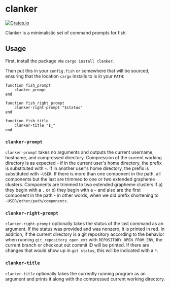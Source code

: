 # clanker

[![Crates.io](https://img.shields.io/crates/v/clanker.svg)](https://crates.io/crates/clanker)

Clanker is a minimalistic set of command prompts for fish.

## Usage

First, install the package via `cargo install clanker`.

Then put this in your `config.fish` or somewhere that will be sourced, ensuring
that the location `cargo` installs to is in your `PATH`:

```fish
function fish_prompt
    clanker-prompt
end

function fish_right_prompt
    clanker-right-prompt "$status"
end

function fish_title
    clanker-title "$_"
end
```

### `clanker-prompt`

`clanker-prompt` takes no arguments and outputs the current username, hostname,
and compressed directory. Compression of the current working directory is as
expected - if in the current user's home directory, the prefix is substituted
with `~`. If in another user's home directory, the prefix is substituted with
`~USER`. If there is more than one component in the path, all components but
the last are trimmed to one or two extended grapheme clusters. Components are
trimmed to two extended grapheme clusters if a) they begin with a `.` or b)
they begin with a `~` and also are the first component in the path - in other
words, when we did prefix shortening to `~USER/other/path/components`.

### `clanker-right-prompt`

`clanker-right-prompt` optionally takes the status of the last command as an
argument. If the status was provided and was nonzero, it is printed in red. In
addition, if the current directory is a git repository according to the
behavior when running `git_repository_open_ext` with
`REPOSITORY_OPEN_FROM_ENV`, the current branch or checkout out commit ID will
be printed. If there are changes that would show up in `git status`, this will
be indicated with a `*`.

### `clanker-title`

`clanker-title` optionally takes the currently running program as an argument
and prints it along with the compressed current working directory.
